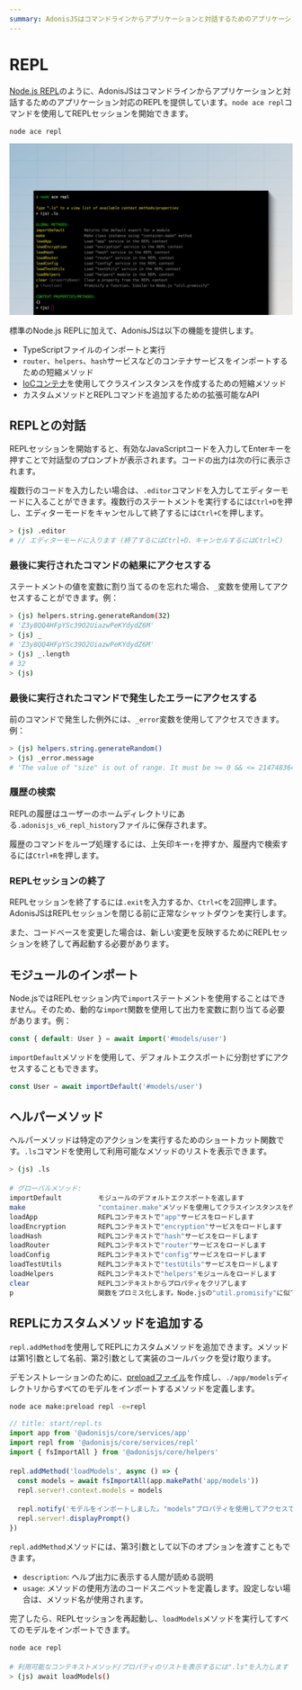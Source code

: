 ```yaml
---
summary: AdonisJSはコマンドラインからアプリケーションと対話するためのアプリケーション対応のREPLを提供しています。
---
```


# REPL
[Node.js REPL](https://nodejs.org/api/repl.html)のように、AdonisJSはコマンドラインからアプリケーションと対話するためのアプリケーション対応のREPLを提供しています。`node ace repl`コマンドを使用してREPLセッションを開始できます。

```sh
node ace repl
```

![](../ace/ace_repl.png)

標準のNode.js REPLに加えて、AdonisJSは以下の機能を提供します。

- TypeScriptファイルのインポートと実行
- `router`、`helpers`、`hash`サービスなどのコンテナサービスをインポートするための短縮メソッド
- [IoCコンテナ](../concepts/dependency_injection.md#constructing-a-tree-of-dependencies)を使用してクラスインスタンスを作成するための短縮メソッド
- カスタムメソッドとREPLコマンドを追加するための拡張可能なAPI

## REPLとの対話
REPLセッションを開始すると、有効なJavaScriptコードを入力してEnterキーを押すことで対話型のプロンプトが表示されます。コードの出力は次の行に表示されます。

複数行のコードを入力したい場合は、`.editor`コマンドを入力してエディターモードに入ることができます。複数行のステートメントを実行するには`Ctrl+D`を押し、エディターモードをキャンセルして終了するには`Ctrl+C`を押します。

```sh
> (js) .editor
# // エディターモードに入ります (終了するにはCtrl+D、キャンセルするにはCtrl+C)
```

### 最後に実行されたコマンドの結果にアクセスする
ステートメントの値を変数に割り当てるのを忘れた場合、`_`変数を使用してアクセスすることができます。例：

```sh
> (js) helpers.string.generateRandom(32)
# 'Z3y8QQ4HFpYSc39O2UiazwPeKYdydZ6M'
> (js) _
# 'Z3y8QQ4HFpYSc39O2UiazwPeKYdydZ6M'
> (js) _.length
# 32
> (js)
```

### 最後に実行されたコマンドで発生したエラーにアクセスする
前のコマンドで発生した例外には、`_error`変数を使用してアクセスできます。例：

```sh
> (js) helpers.string.generateRandom()
> (js) _error.message
# 'The value of "size" is out of range. It must be >= 0 && <= 2147483647. Received NaN'
```

### 履歴の検索
REPLの履歴はユーザーのホームディレクトリにある`.adonisjs_v6_repl_history`ファイルに保存されます。

履歴のコマンドをループ処理するには、上矢印キー`↑`を押すか、履歴内で検索するには`Ctrl+R`を押します。

### REPLセッションの終了
REPLセッションを終了するには`.exit`を入力するか、`Ctrl+C`を2回押します。AdonisJSはREPLセッションを閉じる前に正常なシャットダウンを実行します。

また、コードベースを変更した場合は、新しい変更を反映するためにREPLセッションを終了して再起動する必要があります。

## モジュールのインポート
Node.jsではREPLセッション内で`import`ステートメントを使用することはできません。そのため、動的な`import`関数を使用して出力を変数に割り当てる必要があります。例：

```ts
const { default: User } = await import('#models/user')
```

`importDefault`メソッドを使用して、デフォルトエクスポートに分割せずにアクセスすることもできます。

```ts
const User = await importDefault('#models/user')
```

## ヘルパーメソッド
ヘルパーメソッドは特定のアクションを実行するためのショートカット関数です。`.ls`コマンドを使用して利用可能なメソッドのリストを表示できます。

```sh
> (js) .ls

# グローバルメソッド:
importDefault         モジュールのデフォルトエクスポートを返します
make                  "container.make"メソッドを使用してクラスインスタンスを作成します
loadApp               REPLコンテキストで"app"サービスをロードします
loadEncryption        REPLコンテキストで"encryption"サービスをロードします
loadHash              REPLコンテキストで"hash"サービスをロードします
loadRouter            REPLコンテキストで"router"サービスをロードします
loadConfig            REPLコンテキストで"config"サービスをロードします
loadTestUtils         REPLコンテキストで"testUtils"サービスをロードします
loadHelpers           REPLコンテキストで"helpers"モジュールをロードします
clear                 REPLコンテキストからプロパティをクリアします
p                     関数をプロミス化します。Node.jsの"util.promisify"に似ています
```

## REPLにカスタムメソッドを追加する
`repl.addMethod`を使用してREPLにカスタムメソッドを追加できます。メソッドは第1引数として名前、第2引数として実装のコールバックを受け取ります。

デモンストレーションのために、[preloadファイル](../concepts/adonisrc_file.md#preloads)を作成し、`./app/models`ディレクトリからすべてのモデルをインポートするメソッドを定義します。

```sh
node ace make:preload repl -e=repl
```

```ts
// title: start/repl.ts
import app from '@adonisjs/core/services/app'
import repl from '@adonisjs/core/services/repl'
import { fsImportAll } from '@adonisjs/core/helpers'

repl.addMethod('loadModels', async () => {
  const models = await fsImportAll(app.makePath('app/models'))
  repl.server!.context.models = models

  repl.notify('モデルをインポートしました。"models"プロパティを使用してアクセスできます')
  repl.server!.displayPrompt()
})
```

`repl.addMethod`メソッドには、第3引数として以下のオプションを渡すこともできます。

- `description`: ヘルプ出力に表示する人間が読める説明
- `usage`: メソッドの使用方法のコードスニペットを定義します。設定しない場合は、メソッド名が使用されます。

完了したら、REPLセッションを再起動し、`loadModels`メソッドを実行してすべてのモデルをインポートできます。

```sh
node ace repl

# 利用可能なコンテキストメソッド/プロパティのリストを表示するには".ls"を入力します
> (js) await loadModels()
```
